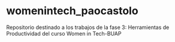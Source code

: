 # womenintech_paocastolo
Repositorio destinado a los trabajos de la fase 3: Herramientas de Productividad del curso Women in Tech-BUAP

